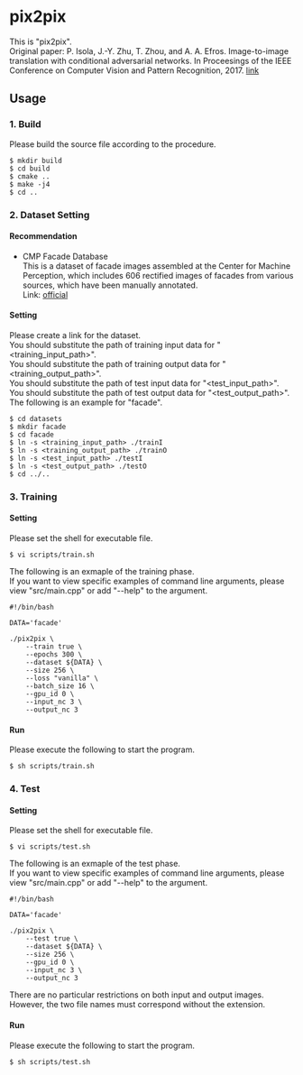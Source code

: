 # pix2pix
This is "pix2pix".<br>
Original paper: P. Isola, J.-Y. Zhu, T. Zhou, and A. A. Efros. Image-to-image translation with conditional adversarial networks. In Proceesings of the IEEE Conference on Computer Vision and Pattern Recognition, 2017. [link](https://openaccess.thecvf.com/content_cvpr_2017/html/Isola_Image-To-Image_Translation_With_CVPR_2017_paper.html)

## Usage

### 1. Build
Please build the source file according to the procedure.
~~~
$ mkdir build
$ cd build
$ cmake ..
$ make -j4
$ cd ..
~~~

### 2. Dataset Setting

#### Recommendation
- CMP Facade Database<br>
This is a dataset of facade images assembled at the Center for Machine Perception, which includes 606 rectified images of facades from various sources, which have been manually annotated.<br>
Link: [official](http://cmp.felk.cvut.cz/~tylecr1/facade/)

#### Setting

Please create a link for the dataset.<br>
You should substitute the path of training input data for "<training_input_path>".<br>
You should substitute the path of training output data for "<training_output_path>".<br>
You should substitute the path of test input data for "<test_input_path>".<br>
You should substitute the path of test output data for "<test_output_path>".<br>
The following is an example for "facade".
~~~
$ cd datasets
$ mkdir facade
$ cd facade
$ ln -s <training_input_path> ./trainI
$ ln -s <training_output_path> ./trainO
$ ln -s <test_input_path> ./testI
$ ln -s <test_output_path> ./testO
$ cd ../..
~~~

### 3. Training

#### Setting
Please set the shell for executable file.
~~~
$ vi scripts/train.sh
~~~
The following is an exmaple of the training phase.<br>
If you want to view specific examples of command line arguments, please view "src/main.cpp" or add "--help" to the argument.
~~~
#!/bin/bash

DATA='facade'

./pix2pix \
    --train true \
    --epochs 300 \
    --dataset ${DATA} \
    --size 256 \
    --loss "vanilla" \
    --batch_size 16 \
    --gpu_id 0 \
    --input_nc 3 \
    --output_nc 3
~~~

#### Run
Please execute the following to start the program.
~~~
$ sh scripts/train.sh
~~~

### 4. Test

#### Setting
Please set the shell for executable file.
~~~
$ vi scripts/test.sh
~~~
The following is an exmaple of the test phase.<br>
If you want to view specific examples of command line arguments, please view "src/main.cpp" or add "--help" to the argument.
~~~
#!/bin/bash

DATA='facade'

./pix2pix \
    --test true \
    --dataset ${DATA} \
    --size 256 \
    --gpu_id 0 \
    --input_nc 3 \
    --output_nc 3
~~~
There are no particular restrictions on both input and output images.<br>
However, the two file names must correspond without the extension.

#### Run
Please execute the following to start the program.
~~~
$ sh scripts/test.sh
~~~

